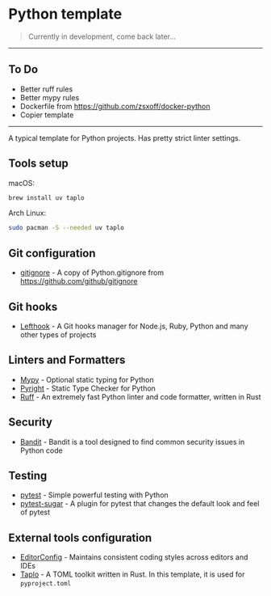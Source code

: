 # Python template

> Currently in development, come back later...

---

## To Do

- Better ruff rules
- Better mypy rules
- Dockerfile from <https://github.com/zsxoff/docker-python>
- Copier template

---

A typical template for Python projects. Has pretty strict linter settings.

## Tools setup

macOS:

```bash
brew install uv taplo
```

Arch Linux:

```bash
sudo pacman -S --needed uv taplo
```

## Git configuration

- [gitignore](https://github.com/github/gitignore) - A copy of Python.gitignore from <https://github.com/github/gitignore>

## Git hooks

- [Lefthook](https://github.com/evilmartians/lefthook) - A Git hooks manager for Node.js, Ruby, Python and many other types of projects

## Linters and Formatters

- [Mypy](https://github.com/python/mypy) - Optional static typing for Python
- [Pyright](https://github.com/microsoft/pyright) - Static Type Checker for Python
- [Ruff](https://docs.astral.sh/ruff) - An extremely fast Python linter and code formatter, written in Rust

## Security

- [Bandit](https://github.com/PyCQA/bandit) - Bandit is a tool designed to find common security issues in Python code

## Testing

- [pytest](https://github.com/pytest-dev/pytest) - Simple powerful testing with Python
- [pytest-sugar](https://pypi.org/project/pytest-sugar) - A plugin for pytest that changes the default look and feel of pytest

## External tools configuration

- [EditorConfig](https://editorconfig.org/) - Maintains consistent coding styles across editors and IDEs
- [Taplo](https://github.com/tamasfe/taplo) - A TOML toolkit written in Rust. In this template, it is used for `pyproject.toml`
